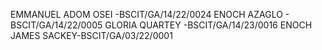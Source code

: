 EMMANUEL ADOM OSEI -BSCIT/GA/14/22/0024
ENOCH AZAGLO - BSCIT/GA/14/22/0005
GLORIA QUARTEY -BSCIT/GA/14/23/0016
ENOCH JAMES SACKEY-BSCIT/GA/03/22/0001







